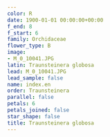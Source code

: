 ```yaml
---
color: R
date: 1900-01-01 00:00:00+00:00
f_end: 8
f_start: 6
family: Orchidaceae
flower_type: B
image:
- M_0_10041.JPG
latin: Traunsteinera globosa
lead: M_0_10041.JPG
lead_sample: false
name: index.en
order: Traunsteinera
parallel: false
petals: 6
petals_joined: false
star_shape: false
title: Traunsteinera globosa
---
```

